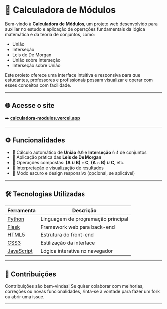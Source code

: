 # 🧮 Calculadora de Módulos

Bem-vindo à **Calculadora de Módulos**, um projeto web desenvolvido para auxiliar no estudo e aplicação de operações fundamentais da lógica matemática e da teoria de conjuntos, como:

- União
- Interseção
- Leis de De Morgan
- União sobre Interseção
- Interseção sobre União

Este projeto oferece uma interface intuitiva e responsiva para que estudantes, professores e profissionais possam visualizar e operar com esses conceitos com facilidade.

---

## 🌐 Acesse o site

➡️ [**calculadora-modulos.vercel.app**](https://calculadora-modulos.vercel.app)

---

## ⚙️ Funcionalidades

- 🧩 Cálculo automático de **União (∪)** e **Interseção (∩)** de conjuntos
- 🔁 Aplicação prática das **Leis de De Morgan**
- 🔄 Operações compostas: **(A ∪ B) ∩ C**, **(A ∩ B) ∪ C**, etc.
- 🧠 Interpretação e visualização de resultados
- 🌙 Modo escuro e design responsivo (opcional, se aplicável)

---

## 🛠️ Tecnologias Utilizadas

| Ferramenta     | Descrição                               |
|----------------|------------------------------------------|
| [Python](https://www.python.org/)        | Linguagem de programação principal           |
| [Flask](https://flask.palletsprojects.com/)        | Framework web para back-end                   |
| [HTML5](https://developer.mozilla.org/en-US/docs/Web/HTML)         | Estrutura do front-end                        |
| [CSS3](https://developer.mozilla.org/en-US/docs/Web/CSS)           | Estilização da interface                      |
| [JavaScript](https://developer.mozilla.org/en-US/docs/Web/JavaScript)    | Lógica interativa no navegador                |

---

## 🤝 Contribuições

Contribuições são bem-vindas! Se quiser colaborar com melhorias, correções ou novas funcionalidades, sinta-se à vontade para fazer um fork ou abrir uma issue.

---



